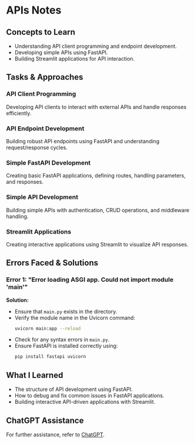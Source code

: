 # APIs Notes

## Concepts to Learn
- Understanding API client programming and endpoint development.
- Developing simple APIs using FastAPI.
- Building Streamlit applications for API interaction.

## Tasks & Approaches

### API Client Programming
Developing API clients to interact with external APIs and handle responses efficiently.

### API Endpoint Development
Building robust API endpoints using FastAPI and understanding request/response cycles.

### Simple FastAPI Development
Creating basic FastAPI applications, defining routes, handling parameters, and responses.

### Simple API Development
Building simple APIs with authentication, CRUD operations, and middleware handling.

### Streamlit Applications
Creating interactive applications using Streamlit to visualize API responses.

## Errors Faced & Solutions

### Error 1: "Error loading ASGI app. Could not import module 'main'"
**Solution:**
- Ensure that `main.py` exists in the directory.
- Verify the module name in the Uvicorn command:
  ```sh
  uvicorn main:app --reload
  ```
- Check for any syntax errors in `main.py`.
- Ensure FastAPI is installed correctly using:
  ```sh
  pip install fastapi uvicorn
  ```

## What I Learned
- The structure of API development using FastAPI.
- How to debug and fix common issues in FastAPI applications.
- Building interactive API-driven applications with Streamlit.

## ChatGPT Assistance
For further assistance, refer to [ChatGPT](https://chatgpt.com/share/67bb315a-66a0-8004-9c50-f07abc4fc562).

